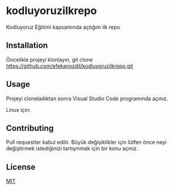 # kodluyoruzilkrepo
Kodluyoruz Eğitimi kapsamında açtığım ilk repo

## Installation
Öncelikle projeyi klonlayın,
git clone   https://github.com/efekanozdil/kodluyoruzilkrepo.git

## Usage
Projeyi cloneladıktan sonra Visual Studio Code programında açınız.

Linux için: 

## Contributing
Pull requestler kabul edilir. Büyük değişiklikler için lütfen önce neyi değiştirmek istediğinizi tartışmmak için bir konu açınız.

## License
[MIT](https://choosealicense.com/licenses/mit/)
